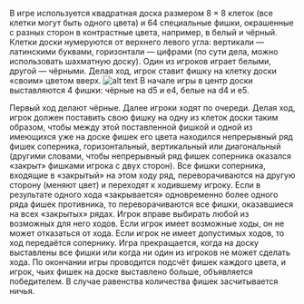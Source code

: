В игре используется квадратная доска размером 8 × 8 клеток (все клетки могут быть одного цвета) и 64 специальные фишки, окрашенные с разных сторон в контрастные цвета, например, в белый и чёрный. Клетки доски нумеруются от верхнего левого угла: вертикали — латинскими буквами, горизонтали — цифрами (по сути дела, можно использовать шахматную доску). Один из игроков играет белыми, другой — чёрными. Делая ход, игрок ставит фишку на клетку доски «своим» цветом вверх.
![alt text](https://encrypted-tbn0.gstatic.com/images?q=tbn:ANd9GcRpaSBcp4vb0NEtMrlO7Swj6brOcTMH9IcAJJFi3mV4bJIKP4nR)
В начале игры в центр доски выставляются 4 фишки: чёрные на d5 и e4, белые на d4 и e5.

Первый ход делают чёрные. Далее игроки ходят по очереди.
Делая ход, игрок должен поставить свою фишку на одну из клеток доски таким образом, чтобы между этой поставленной фишкой и одной из имеющихся уже на доске фишек его цвета находился непрерывный ряд фишек соперника, горизонтальный, вертикальный или диагональный (другими словами, чтобы непрерывный ряд фишек соперника оказался «закрыт» фишками игрока с двух сторон). Все фишки соперника, входящие в «закрытый» на этом ходу ряд, переворачиваются на другую сторону (меняют цвет) и переходят к ходившему игроку.
Если в результате одного хода «закрывается» одновременно более одного ряда фишек противника, то переворачиваются все фишки, оказавшиеся на всех «закрытых» рядах.
Игрок вправе выбирать любой из возможных для него ходов. Если игрок имеет возможные ходы, он не может отказаться от хода. Если игрок не имеет допустимых ходов, то ход передаётся сопернику.
Игра прекращается, когда на доску выставлены все фишки или когда ни один из игроков не может сделать хода. По окончании игры проводится подсчёт фишек каждого цвета, и игрок, чьих фишек на доске выставлено больше, объявляется победителем. В случае равенства количества фишек засчитывается ничья.
